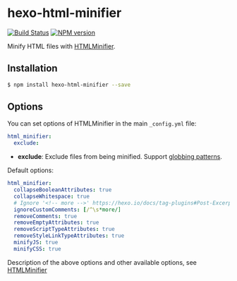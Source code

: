 # hexo-html-minifier

[![Build Status](https://travis-ci.org/hexojs/hexo-html-minifier.svg?branch=master)](https://travis-ci.org/hexojs/hexo-html-minifier)
[![NPM version](https://badge.fury.io/js/hexo-html-minifier.svg)](https://www.npmjs.com/package/hexo-html-minifier)

Minify HTML files with [HTMLMinifier](https://github.com/kangax/html-minifier).

## Installation

``` bash
$ npm install hexo-html-minifier --save
```

## Options

You can set options of HTMLMinifier in the main `_config.yml` file:

``` yaml
html_minifier:
  exclude: 
```

- **exclude**: Exclude files from being minified. Support [globbing patterns](https://github.com/micromatch/micromatch#extended-globbing).

Default options:

``` yaml
html_minifier:  
  collapseBooleanAttributes: true
  collapseWhitespace: true
  # Ignore '<!-- more -->' https://hexo.io/docs/tag-plugins#Post-Excerpt
  ignoreCustomComments: [/^\s*more/]
  removeComments: true
  removeEmptyAttributes: true
  removeScriptTypeAttributes: true
  removeStyleLinkTypeAttributes: true
  minifyJS: true
  minifyCSS: true
```

Description of the above options and other available options, see [HTMLMinifier](https://github.com/kangax/html-minifier#options-quick-reference)
